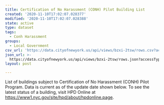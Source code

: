 ```yaml
---
title: Certification of No Harassment (CONH) Pilot Building List
created: '2020-11-10T17:02:07.028377'
modified: '2020-11-10T17:02:07.028388'
state: active
type: dataset
tags:
  - Conh Harassment
groups:
  - Local Government
csv_url: 'https://data.cityofnewyork.us/api/views/bzxi-2tsw/rows.csv?accessType=DOWNLOAD'
json_url: >-
  https://data.cityofnewyork.us/api/views/bzxi-2tsw/rows.json?accessType=DOWNLOAD
layout: post

---
```

List of buildings subject to Certification of No Harassment (CONH) Pilot Program. Data is current as of the update date shown below. To see the latest status of a building, visit HPD Online at https://www1.nyc.gov/site/hpd/about/hpdonline.page.
